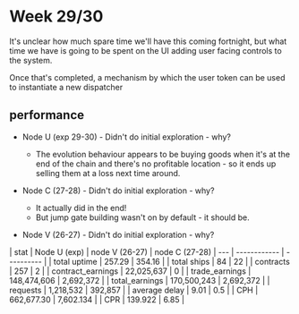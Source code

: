 # Week 29/30 

It's unclear how much spare time we'll have this coming fortnight, but what time we have is going to be spent on the UI adding user facing controls to the system.

Once that's completed, a mechanism by which the user token can be used to instantiate a new dispatcher 



## performance

* Node U (exp 29-30) - Didn't do initial exploration - why?
  * The evolution behaviour appears to be buying goods when it's at the end of the chain and there's no profitable location - so it ends up selling them at a loss next time around.
  
* Node C (27-28) - Didn't do initial exploration - why?
  * It actually did in the end!
  * But jump gate building wasn't on by default - it should be.
* Node V (26-27) - Didn't do initial exploration - why?

 
| stat              | Node U (exp) | node V (26-27) | node C (27-28)
| ---               | ------------ | ----------  |
| total uptime      | 257.29       | 354.16      | 
| total ships       | 84           | 22          | 
| contracts         | 257          | 2           | 
| contract_earnings | 22,025,637   | 0           | 
| trade_earnings    | 148,474,606  | 2,692,372   | 
| total_earnings    | 170,500,243  | 2,692,372   |
| requests          | 1,218,532    | 392,857     |
| average delay     | 9.01         | 0.5         | 
| CPH               | 662,677.30   | 7,602.134   |
| CPR               | 139.922      | 6.85        |
